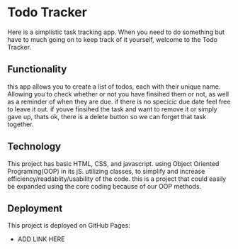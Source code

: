 # Todo Tracker

Here is a simplistic task tracking app. When you need to do something but have to much going on to keep track of it yourself, welcome to the Todo Tracker.

## Functionality

this app allows you to create a list of todos, each with their unique name. Allowing you to check whether or not you have finsihed them or not, as well as a reminder of when they are due. if there is no specicic due date feel free to leave it out. if youve finsihed the task and want to remove it or simply gave up, thats ok, there is a delete button so we can forget that task together.

## Technology

This project has basic HTML, CSS, and javascript. using Object Oriented Programing(OOP) in its jS. utilizing classes, to simplify and increase efficiency/readablity/usability of the code. this is a project that could easily be expanded using the core coding because of our OOP methods.

## Deployment

This project is deployed on GitHub Pages:

- ADD LINK HERE

